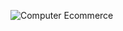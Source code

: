 ![Computer Ecommerce](https://github.com/David-Garrancho/ComputerEcommerceGroup10/assets/126564115/93a94493-59d4-4a8c-bb5a-9efc6e9947bc)
